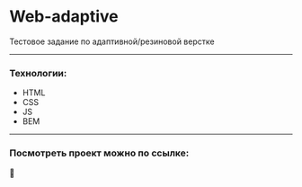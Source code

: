 # Web-adaptive
Тестовое задание по адаптивной/резиновой верстке
___
### Технологии:
- HTML
- CSS
- JS
- BEM
___
### Посмотреть проект можно по ссылке:
📌  
